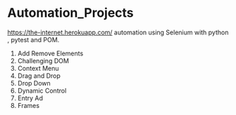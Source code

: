 # Automation_Projects
https://the-internet.herokuapp.com/ automation using Selenium with python , pytest and POM.

1. Add Remove Elements
2. Challenging DOM
3. Context Menu
4. Drag and Drop
5. Drop Down
6. Dynamic Control
7. Entry Ad
8. Frames
